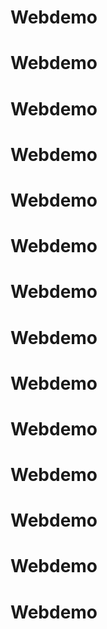 # Webdemo
# Webdemo
# Webdemo
# Webdemo
# Webdemo
# Webdemo
# Webdemo
# Webdemo
# Webdemo
# Webdemo
# Webdemo
# Webdemo
# Webdemo
# Webdemo
